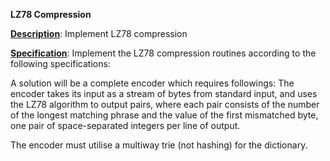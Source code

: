 **LZ78 Compression**

<ins>**Description**</ins>: Implement LZ78 compression

<ins>**Specification**</ins>: Implement the LZ78 compression routines according to the following specifications:

A solution will be a complete encoder which requires followings:
The encoder takes its input as a stream of bytes from standard input,
and uses the LZ78 algorithm to output pairs, where each pair consists of the number of the longest 
matching phrase and the value of the first mismatched byte, one pair of space-separated integers per line of output.

The encoder must utilise a multiway trie (not hashing) for the dictionary.

